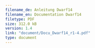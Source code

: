 ```yaml
---
filename_de: Anleitung Dwarf14
filename_en: Documentation Dwarf14
filetype: PDF
size: 312.0 kB
version: 1.4
link: "document/Docu_Dwarf14_r1-4.pdf"
type: document
---
```

